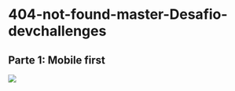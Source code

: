 # 404-not-found-master-Desafio-devchallenges
 
<h2>Parte 1: Mobile first</h3>

<img src="https://i.ibb.co/P9Z8sGz/not-found.gif">
